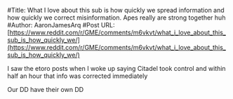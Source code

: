 #Title: What I love about this sub is how quickly we spread information and how quickly we correct misinformation. Apes really are strong together huh
#Author: AaronJamesArq
#Post URL: [https://www.reddit.com/r/GME/comments/m6vkvt/what_i_love_about_this_sub_is_how_quickly_we/](https://www.reddit.com/r/GME/comments/m6vkvt/what_i_love_about_this_sub_is_how_quickly_we/)


I saw the etoro posts when I woke up saying Citadel took control and within half an hour that info was corrected immediately

Our DD have their own DD